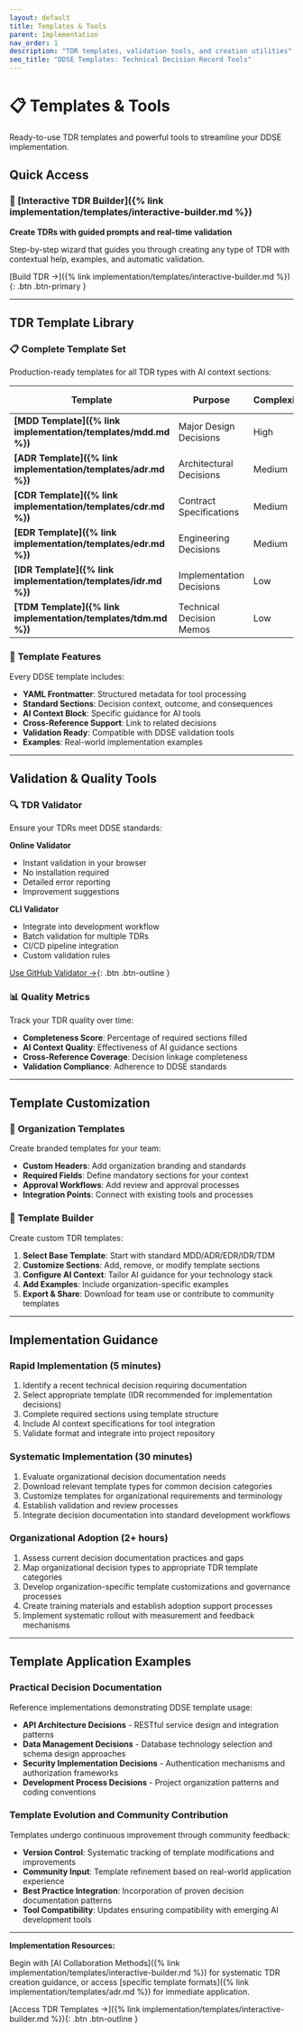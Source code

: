 ```yaml
---
layout: default
title: Templates & Tools
parent: Implementation
nav_order: 1
description: "TDR templates, validation tools, and creation utilities"
seo_title: "DDSE Templates: Technical Decision Record Tools"
---
```


# 📋 Templates & Tools

Ready-to-use TDR templates and powerful tools to streamline your DDSE implementation.

## Quick Access

### 🚀 [Interactive TDR Builder]({% link implementation/templates/interactive-builder.md %})
**Create TDRs with guided prompts and real-time validation**

Step-by-step wizard that guides you through creating any type of TDR with contextual help, examples, and automatic validation.

[Build TDR →]({% link implementation/templates/interactive-builder.md %}){: .btn .btn-primary }

---

## TDR Template Library

### 📋 **Complete Template Set**
Production-ready templates for all TDR types with AI context sections:

| Template | Purpose | Complexity | Time to Complete |
|----------|---------|------------|------------------|
| **[MDD Template]({% link implementation/templates/mdd.md %})** | Major Design Decisions | High | 1-2 hours |
| **[ADR Template]({% link implementation/templates/adr.md %})** | Architectural Decisions | Medium | 30-60 minutes |
| **[CDR Template]({% link implementation/templates/cdr.md %})** | Contract Specifications | Medium | 45-90 minutes |
| **[EDR Template]({% link implementation/templates/edr.md %})** | Engineering Decisions | Medium | 20-40 minutes |
| **[IDR Template]({% link implementation/templates/idr.md %})** | Implementation Decisions | Low | 10-20 minutes |
| **[TDM Template]({% link implementation/templates/tdm.md %})** | Technical Decision Memos | Low | 5-10 minutes |

### 🎯 **Template Features**
Every DDSE template includes:

- **YAML Frontmatter**: Structured metadata for tool processing
- **Standard Sections**: Decision context, outcome, and consequences
- **AI Context Block**: Specific guidance for AI tools
- **Cross-Reference Support**: Link to related decisions
- **Validation Ready**: Compatible with DDSE validation tools
- **Examples**: Real-world implementation examples

---

## Validation & Quality Tools

### 🔍 **TDR Validator**
Ensure your TDRs meet DDSE standards:

**Online Validator**
- Instant validation in your browser
- No installation required
- Detailed error reporting
- Improvement suggestions

**CLI Validator** 
- Integrate into development workflow
- Batch validation for multiple TDRs
- CI/CD pipeline integration
- Custom validation rules

[Use GitHub Validator →](https://github.com/ddse-foundation/ddse-foundation/blob/main/tools/tdr_validator.py){: .btn .btn-outline }

### 📊 **Quality Metrics**
Track your TDR quality over time:

- **Completeness Score**: Percentage of required sections filled
- **AI Context Quality**: Effectiveness of AI guidance sections
- **Cross-Reference Coverage**: Decision linkage completeness
- **Validation Compliance**: Adherence to DDSE standards

---

## Template Customization

### 🏢 **Organization Templates**
Create branded templates for your team:

- **Custom Headers**: Add organization branding and standards
- **Required Fields**: Define mandatory sections for your context
- **Approval Workflows**: Add review and approval processes
- **Integration Points**: Connect with existing tools and processes

### 🎨 **Template Builder**
Create custom TDR templates:

1. **Select Base Template**: Start with standard MDD/ADR/EDR/IDR/TDM
2. **Customize Sections**: Add, remove, or modify template sections
3. **Configure AI Context**: Tailor AI guidance for your technology stack
4. **Add Examples**: Include organization-specific examples
5. **Export & Share**: Download for team use or contribute to community templates

---

## Implementation Guidance

### Rapid Implementation (5 minutes)
1. Identify a recent technical decision requiring documentation
2. Select appropriate template (IDR recommended for implementation decisions)
3. Complete required sections using template structure
4. Include AI context specifications for tool integration
5. Validate format and integrate into project repository

### Systematic Implementation (30 minutes)
1. Evaluate organizational decision documentation needs
2. Download relevant template types for common decision categories
3. Customize templates for organizational requirements and terminology
4. Establish validation and review processes
5. Integrate decision documentation into standard development workflows

### Organizational Adoption (2+ hours)
1. Assess current decision documentation practices and gaps
2. Map organizational decision types to appropriate TDR template categories
3. Develop organization-specific template customizations and governance processes
4. Create training materials and establish adoption support processes
5. Implement systematic rollout with measurement and feedback mechanisms

---

## Template Application Examples

### Practical Decision Documentation
Reference implementations demonstrating DDSE template usage:

- **API Architecture Decisions** - RESTful service design and integration patterns
- **Data Management Decisions** - Database technology selection and schema design approaches  
- **Security Implementation Decisions** - Authentication mechanisms and authorization frameworks
- **Development Process Decisions** - Project organization patterns and coding conventions

### Template Evolution and Community Contribution
Templates undergo continuous improvement through community feedback:

- **Version Control**: Systematic tracking of template modifications and improvements
- **Community Input**: Template refinement based on real-world application experience
- **Best Practice Integration**: Incorporation of proven decision documentation patterns
- **Tool Compatibility**: Updates ensuring compatibility with emerging AI development tools

---

**Implementation Resources:**

Begin with [AI Collaboration Methods]({% link implementation/templates/interactive-builder.md %}) for systematic TDR creation guidance, or access [specific template formats]({% link implementation/templates/adr.md %}) for immediate application.

[Access TDR Templates →]({% link implementation/templates/interactive-builder.md %}){: .btn .btn-outline }
